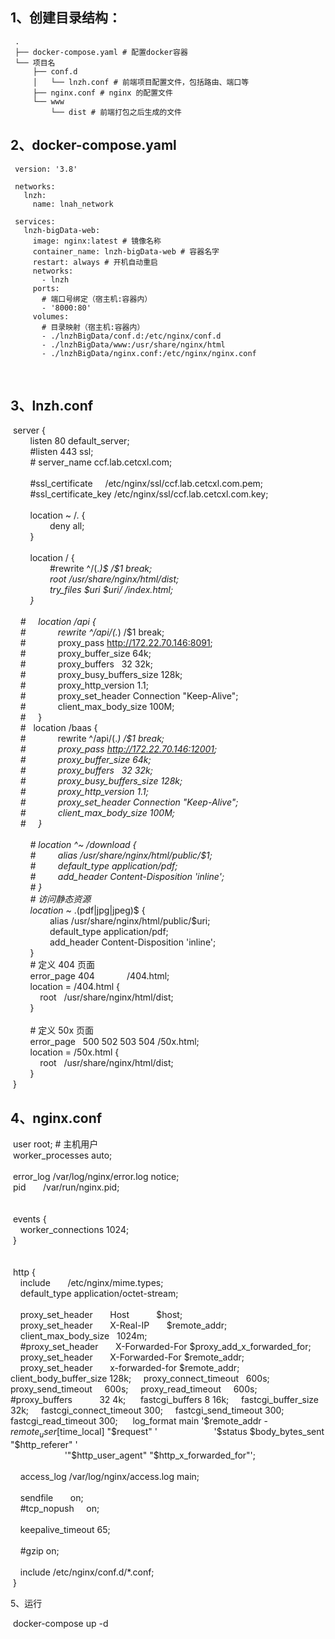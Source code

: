 
## 1、创建目录结构：
```shell
 .  
 ├── docker-compose.yaml # 配置docker容器  
 └── 项目名  
     ├── conf.d   
     │   └── lnzh.conf # 前端项目配置文件，包括路由、端口等  
     ├── nginx.conf # nginx 的配置文件  
     └── www  
         └── dist # 前端打包之后生成的文件
```

## 2、docker-compose.yaml

```docker-co
 version: '3.8'  
 ​  
 networks:  
   lnzh:  
     name: lnah_network  
 ​  
 services:  
   lnzh-bigData-web:  
     image: nginx:latest # 镜像名称  
     container_name: lnzh-bigData-web # 容器名字  
     restart: always # 开机自动重启  
     networks:  
       - lnzh  
     ports:  
       # 端口号绑定（宿主机:容器内）  
       - '8000:80'  
     volumes:  
       # 目录映射（宿主机:容器内）  
       - ./lnzhBigData/conf.d:/etc/nginx/conf.d  
       - ./lnzhBigData/www:/usr/share/nginx/html  
       - ./lnzhBigData/nginx.conf:/etc/nginx/nginx.conf  
```
 ​

## 3、lnzh.conf

 server {  
         listen 80 default_server;  
         #listen 443 ssl;  
         # server_name ccf.lab.cetcxl.com;  
 ​  
         #ssl_certificate     /etc/nginx/ssl/ccf.lab.cetcxl.com.pem;  
         #ssl_certificate_key /etc/nginx/ssl/ccf.lab.cetcxl.com.key;  
 ​  
         location ~ /\. {  
                 deny all;  
         }  
 ​  
         location / {  
                 #rewrite ^/(.*)$ /$1 break;  
                 root /usr/share/nginx/html/dist;  
                 try_files $uri $uri/ /index.html;  
         }  
 ​  
     #     location /api {  
     #             rewrite ^/api/(.*) /$1 break;  
     #             proxy_pass http://172.22.70.146:8091;  
     #             proxy_buffer_size 64k;  
     #             proxy_buffers   32 32k;  
     #             proxy_busy_buffers_size 128k;  
     #             proxy_http_version 1.1;  
     #             proxy_set_header Connection "Keep-Alive";  
     #             client_max_body_size 100M;  
     #     }  
     #    location /baas {  
     #             rewrite ^/api/(.*) /$1 break;  
     #             proxy_pass http://172.22.70.146:12001;  
     #             proxy_buffer_size 64k;  
     #             proxy_buffers   32 32k;  
     #             proxy_busy_buffers_size 128k;  
     #             proxy_http_version 1.1;  
     #             proxy_set_header Connection "Keep-Alive";  
     #             client_max_body_size 100M;  
     #     }  
 ​  
         # location ^~ /download {  
         #         alias /usr/share/nginx/html/public/$1;  
         #         default_type application/pdf;  
         #         add_header Content-Disposition 'inline';  
         # }  
         # 访问静态资源  
         location ~* \.(pdf|jpg|jpeg)$ {  
                 alias /usr/share/nginx/html/public/$uri;  
                 default_type application/pdf;  
                 add_header Content-Disposition 'inline';  
         }  
         # 定义 404 页面  
         error_page  404              /404.html;  
         location = /404.html {  
             root   /usr/share/nginx/html/dist;  
         }  
           
         # 定义 50x 页面  
         error_page   500 502 503 504  /50x.html;  
         location = /50x.html {  
             root   /usr/share/nginx/html/dist;  
         }  
 }

## 4、nginx.conf

 user  root; # 主机用户  
 worker_processes  auto;  
 ​  
 error_log  /var/log/nginx/error.log notice;  
 pid        /var/run/nginx.pid;  
 ​  
 ​  
 events {  
     worker_connections  1024;  
 }  
 ​  
 ​  
 http {  
     include       /etc/nginx/mime.types;  
     default_type  application/octet-stream;  
 ​  
     proxy_set_header        Host            $host;  
     proxy_set_header        X-Real-IP       $remote_addr;  
     client_max_body_size    1024m;  
     #proxy_set_header        X-Forwarded-For $proxy_add_x_forwarded_for;  
     proxy_set_header        X-Forwarded-For $remote_addr;  
     proxy_set_header        x-forwarded-for $remote_addr;  
     client_body_buffer_size 128k;  
     proxy_connect_timeout   600s;  
     proxy_send_timeout      600s;  
     proxy_read_timeout      600s;  
     #proxy_buffers           32 4k;  
 ​  
     fastcgi_buffers 8 16k;  
     fastcgi_buffer_size 32k;  
     fastcgi_connect_timeout 300;  
     fastcgi_send_timeout 300;  
     fastcgi_read_timeout 300;  
 ​  
     log_format  main  '$remote_addr - $remote_user [$time_local] "$request" '  
                       '$status $body_bytes_sent "$http_referer" '  
                       '"$http_user_agent" "$http_x_forwarded_for"';  
 ​  
     access_log  /var/log/nginx/access.log  main;  
 ​  
     sendfile        on;  
     #tcp_nopush     on;  
 ​  
     keepalive_timeout  65;  
 ​  
     #gzip  on;  
 ​  
     include /etc/nginx/conf.d/*.conf;  
 }

5、运行

 docker-compose up -d